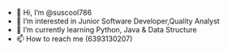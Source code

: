- 👋 Hi, I’m @suscool786
- 👀 I’m interested in Junior Software Developer,Quality Analyst 
- 🌱 I’m currently learning Python, Java & Data Structure 
- 📫 How to reach me (6393130207)

<!---
suscool786/suscool786 is a ✨ special ✨ repository because its `README.md` (this file) appears on your GitHub profile.
You can click the Preview link to take a look at your changes.
--->
